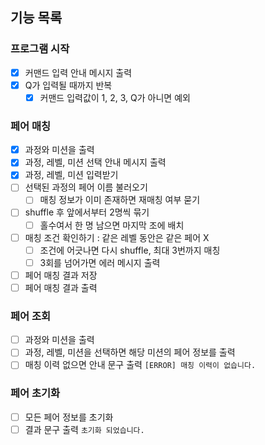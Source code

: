 ## 기능 목록

### 프로그램 시작

- [x] 커맨드 입력 안내 메시지 출력
- [x] Q가 입력될 때까지 반복
  - [x] 커맨드 입력값이 1, 2, 3, Q가 아니면 예외

### 페어 매칭

- [x] 과정와 미션을 출력
- [x] 과정, 레벨, 미션 선택 안내 메시지 출력
- [x] 과정, 레벨, 미션 입력받기
- [ ] 선택된 과정의 페어 이름 불러오기
  - [ ] 매칭 정보가 이미 존재하면 재매칭 여부 묻기
- [ ] shuffle 후 앞에서부터 2명씩 묶기
  - [ ] 홀수여서 한 명 남으면 마지막 조에 배치
- [ ] 매칭 조건 확인하기 : 같은 레벨 동안은 같은 페어 X
  - [ ] 조건에 어긋나면 다시 shuffle, 최대 3번까지 매칭
  - [ ] 3회를 넘어가면 에러 메시지 출력
- [ ] 페어 매칭 결과 저장
- [ ] 페어 매칭 결과 출력

### 페어 조회

- [ ] 과정와 미션을 출력
- [ ] 과정, 레벨, 미션을 선택하면 해당 미션의 페어 정보를 출력
- [ ] 매칭 이력 없으면 안내 문구 출력 `[ERROR] 매칭 이력이 없습니다.`

### 페어 초기화

- [ ] 모든 페어 정보를 초기화
- [ ] 결과 문구 출력 `초기화 되었습니다. `